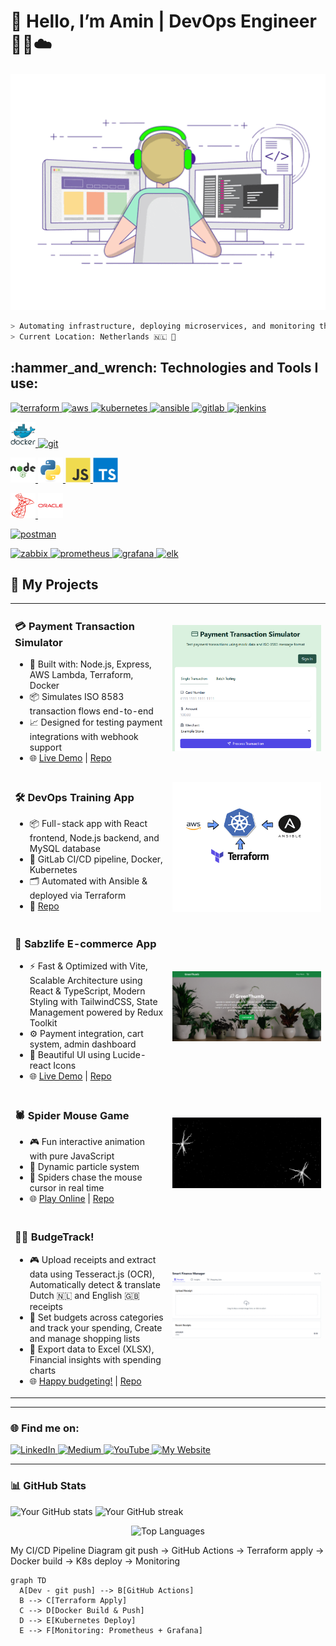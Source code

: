 # 👋 Hello, I’m Amin | DevOps Engineer 👨‍💻☁️

<div align="center">
  <img src="devopsgif.gif" alt="DevOpsEngineerGIF">
</div>

```bash
> Automating infrastructure, deploying microservices, and monitoring the cloud ☁️
> Current Location: Netherlands 🇳🇱 💼
```

<h2 align="left">:hammer_and_wrench: Technologies and Tools I use:</h2>

<!-- DevOps Tools -->
<p align="left">
  <a href="https://www.terraform.io/" target="_blank">
    <img src="https://www.vectorlogo.zone/logos/terraformio/terraformio-icon.svg" alt="terraform" width="40" height="40"/>
  </a>
  <a href="https://aws.amazon.com/" target="_blank">
    <img src="https://www.vectorlogo.zone/logos/amazon_aws/amazon_aws-icon.svg" alt="aws" width="40" height="40"/>
  </a>
  <a href="https://kubernetes.io/" target="_blank">
    <img src="https://www.vectorlogo.zone/logos/kubernetes/kubernetes-icon.svg" alt="kubernetes" width="40" height="40"/>
  </a>
  <a href="https://www.ansible.com/" target="_blank">
    <img src="https://www.vectorlogo.zone/logos/ansible/ansible-icon.svg" alt="ansible" width="40" height="40"/>
  </a>
  <a href="https://about.gitlab.com/" target="_blank">
    <img src="https://www.vectorlogo.zone/logos/gitlab/gitlab-icon.svg" alt="gitlab" width="40" height="40"/>
  </a>
  <a href="https://www.jenkins.io/" target="_blank">
    <img src="https://www.vectorlogo.zone/logos/jenkins/jenkins-icon.svg" alt="jenkins" width="40" height="40"/>
  </a>
</p>

<!-- Containers & Version Control -->
<p align="left">
  <a href="https://www.docker.com/" target="_blank">
    <img src="https://raw.githubusercontent.com/devicons/devicon/master/icons/docker/docker-original-wordmark.svg" alt="docker" width="40" height="40"/>
  </a>
  <a href="https://git-scm.com/" target="_blank">
    <img src="https://www.vectorlogo.zone/logos/git-scm/git-scm-icon.svg" alt="git" width="40" height="40"/>
  </a>
</p>

<!-- Programming Languages -->
<p align="left">
  <a href="https://nodejs.org/" target="_blank">
    <img src="https://raw.githubusercontent.com/devicons/devicon/master/icons/nodejs/nodejs-original-wordmark.svg" alt="nodejs" width="40" height="40"/>
  </a>
  <a href="https://www.python.org/" target="_blank">
    <img src="https://raw.githubusercontent.com/devicons/devicon/master/icons/python/python-original.svg" alt="python" width="40" height="40"/>
  </a>
  <a href="https://www.javascript.com/" target="_blank">
    <img src="https://raw.githubusercontent.com/devicons/devicon/master/icons/javascript/javascript-original.svg" alt="javascript" width="40" height="40"/>
  </a>
  <a href="https://typescriptlang.org" target="_blank">
    <img src="https://raw.githubusercontent.com/devicons/devicon/master/icons/typescript/typescript-original.svg" alt="typescript" width="40" height="40"/>
  </a>
</p>

<!-- Databases -->
<p align="left">
  <a href="https://www.microsoft.com/en-us/sql-server/" target="_blank">
    <img src="https://raw.githubusercontent.com/devicons/devicon/master/icons/microsoftsqlserver/microsoftsqlserver-plain.svg" alt="mssql" width="40" height="40"/>
  </a>
  <a href="https://www.oracle.com/database/" target="_blank">
    <img src="https://raw.githubusercontent.com/devicons/devicon/master/icons/oracle/oracle-original.svg" alt="oracle" width="40" height="40"/>
  </a>
</p>

<!-- API & Testing -->
<p align="left">
  <a href="https://www.postman.com/" target="_blank">
    <img src="https://www.vectorlogo.zone/logos/getpostman/getpostman-icon.svg" alt="postman" width="40" height="40"/>
  </a>
</p>

<!-- Logging & Monitoring -->
<p align="left">
  <a href="https://www.zabbix.com/" target="_blank">
    <img src="https://www.vectorlogo.zone/logos/zabbix/zabbix-icon.svg" alt="zabbix" width="40" height="40"/>
  </a>
  <a href="https://prometheus.io/" target="_blank">
    <img src="https://www.vectorlogo.zone/logos/prometheusio/prometheusio-icon.svg" alt="prometheus" width="40" height="40"/>
  </a>
  <a href="https://grafana.com/" target="_blank">
    <img src="https://www.vectorlogo.zone/logos/grafana/grafana-icon.svg" alt="grafana" width="40" height="40"/>
  </a>
  <a href="https://www.elastic.co/what-is/elk-stack" target="_blank">
    <img src="https://www.vectorlogo.zone/logos/elastic/elastic-icon.svg" alt="elk" width="40" height="40"/>
  </a>
</p>

<h2 align="left">📌 My Projects</h2>

<table>
  <tr>
    <td width="50%">
      <h3>💳 Payment Transaction Simulator</h3>
      <ul>
        <li>🔧 Built with: Node.js, Express, AWS Lambda, Terraform, Docker</li>
        <li>📦 Simulates ISO 8583 transaction flows end-to-end</li>
        <li>📈 Designed for testing payment integrations with webhook support</li>
        <li>🌐 <a href="https://transaction-simulator-frontend-roolpho0.s3-website-us-east-1.amazonaws.com/" target="_blank">Live Demo</a> | <a href="https://github.com/4Min4m/TransactionSimulator" target="_blank">Repo</a></li>
      </ul>
    </td>
    <td>
      <img src="https://github.com/4Min4m/TransactionSimulator/blob/main/paysimu.png" alt="simulator preview" width="100%">
    </td>
  </tr>

  <tr>
    <td width="50%">
      <h3>🛠️ DevOps Training App</h3>
      <ul>
        <li>📦 Full-stack app with React frontend, Node.js backend, and MySQL database</li>
        <li>🔁 GitLab CI/CD pipeline, Docker, Kubernetes</li>
        <li>🗂️ Automated with Ansible & deployed via Terraform</li>
        <li>📘 <a href="https://github.com/4Min4m/3tier-app" target="_blank">Repo</a></li>
      </ul>
    </td>
    <td>
      <img src="https://github.com/4Min4m/3tier-app/blob/main/main.png" alt="devops app preview" width="100%">
    </td>
  </tr>
  
  <tr>
    <td width="50%">
      <h3>🛒 Sabzlife E-commerce App</h3>
      <ul>
        <li>⚡ Fast & Optimized with Vite, Scalable Architecture using React & TypeScript, Modern Styling with TailwindCSS, State Management powered by Redux Toolkit</li>
        <li>⚙️ Payment integration, cart system, admin dashboard</li>
        <li>🚀 Beautiful UI using Lucide-react Icons</li>
        <li>🌐 <a href="https://sabzlife.netlify.app/" target="_blank">Live Demo</a> | <a href="https://github.com/4Min4m/GreenThumb" target="_blank">Repo</a></li>
      </ul>
    </td>
    <td>
      <img src="https://github.com/4Min4m/GreenThumb/blob/main/sabzlife.png" alt="sabzlife preview" width="100%">
    </td>
  </tr>

  <tr>
    <td width="50%">
      <h3>🕷️ Spider Mouse Game</h3>
      <ul>
        <li>🎮 Fun interactive animation with pure JavaScript</li>
        <li>🧠 Dynamic particle system</li>
        <li>👾 Spiders chase the mouse cursor in real time</li>
        <li>🌐 <a href="https://spidercurs.netlify.app/" target="_blank">Play Online</a> | <a href="https://github.com/4Min4m/spider-cursor" target="_blank">Repo</a></li>
      </ul>
    </td>
    <td>
      <img src="https://github.com/4Min4m/spider-cursor/blob/main/spiders.png" alt="spider game preview" width="100%">
    </td>
  </tr>
    <tr>
    <td width="50%">
      <h3> 🧾💸 BudgeTrack! </h3>
      <ul>
        <li>🎮 Upload receipts and extract data using Tesseract.js (OCR), Automatically detect & translate Dutch 🇳🇱 and English 🇬🇧 receipts</li>
        <li>🧠 Set budgets across categories and track your spending, Create and manage shopping lists</li>
        <li>👾 Export data to Excel (XLSX), Financial insights with spending charts</li>
        <li>🌐 <a href="https://budgetracki.netlify.app/" target="_blank">Happy budgeting!</a> | <a href="https://github.com/4Min4m/BudgeTrack" target="_blank">Repo</a></li>
      </ul>
    </td>
    <td>
      <img src="https://github.com/4Min4m/BudgeTrack/blob/main/main.png" alt="main page" width="100%">
    </td>
  </tr>
</table>


---

### 🌐 Find me on:

<p align="left">
  <a href="https://www.linkedin.com/in/mohammad-amin-amini/" target="_blank">
    <img src="https://img.shields.io/badge/-LinkedIn-0077B5?style=for-the-badge&logo=linkedin&logoColor=white" alt="LinkedIn"/>
  </a>
  <a href="[Medium](https://medium.com/@m.a.amini2011)" target="_blank">
    <img src="https://img.shields.io/badge/-Medium-12100E?style=for-the-badge&logo=medium&logoColor=white" alt="Medium"/>
  </a>
  <a href="[Youtube](https://www.youtube.com/@aminamshowi)" target="_blank">
    <img src="https://img.shields.io/badge/-YouTube-FF0000?style=for-the-badge&logo=youtube&logoColor=white" alt="YouTube"/>
  </a>
  <a href="https://yourdomain.com" target="_blank">
    <img src="https://img.shields.io/badge/-Portfolio-000000?style=for-the-badge&logo=firefox-browser&logoColor=white" alt="My Website"/>
  </a>
</p>

---

### 📊 GitHub Stats

<p align="left">
  <img src="https://github-readme-stats.vercel.app/api?username=4Min4m&show_icons=true&theme=tokyonight&hide_border=true" alt="Your GitHub stats" width="48%"/>
  <img src="https://github-readme-streak-stats.herokuapp.com/?user=4Min4m&theme=tokyonight&hide_border=true" alt="Your GitHub streak" width="48%"/>
</p>

<p align="center">
  <img src="https://github-readme-stats.vercel.app/api/top-langs/?username=4Min4m&layout=compact&theme=tokyonight&hide_border=true" alt="Top Languages" />
</p>


My CI/CD Pipeline Diagram
git push → GitHub Actions → Terraform apply → Docker build → K8s deploy → Monitoring

```mermaid
graph TD
  A[Dev - git push] --> B[GitHub Actions]
  B --> C[Terraform Apply]
  C --> D[Docker Build & Push]
  D --> E[Kubernetes Deploy]
  E --> F[Monitoring: Prometheus + Grafana]
```
